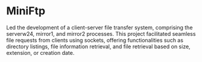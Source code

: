 # MiniFtp
Led the development of a client-server file transfer system, comprising the serverw24, mirror1, and mirror2 processes. This project facilitated seamless file requests from clients using sockets, offering functionalities such as directory listings, file information retrieval, and file retrieval based on size, extension, or creation date.
